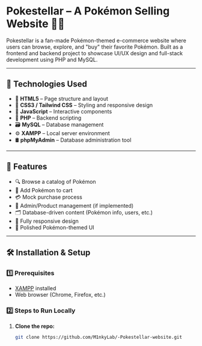 # Pokestellar – A Pokémon Selling Website 🐦‍🔥

Pokestellar is a fan-made Pokémon-themed e-commerce website where users can browse, explore, and "buy" their favorite Pokémon. Built as a frontend and backend project to showcase UI/UX design and full-stack development using PHP and MySQL.

---

## 🧾 Technologies Used

- 🧩 **HTML5** – Page structure and layout  
- 🎨 **CSS3 / Tailwind CSS** – Styling and responsive design  
- 🧠 **JavaScript** – Interactive components  
- 🐘 **PHP** – Backend scripting  
- 🗃️ **MySQL** – Database management  
- ⚙️ **XAMPP** – Local server environment  
- 🛢️ **phpMyAdmin** – Database administration tool  

---

## 🚀 Features

- 🔍 Browse a catalog of Pokémon  
- 🛒 Add Pokémon to cart  
- 💳 Mock purchase process  
- 🧾 Admin/Product management (if implemented)  
- 🗂️ Database-driven content (Pokémon info, users, etc.)  
- 📱 Fully responsive design  
- 🎨 Polished Pokémon-themed UI  

---

## 🛠️ Installation & Setup

### 1️⃣ Prerequisites
- [XAMPP](https://www.apachefriends.org/index.html) installed  
- Web browser (Chrome, Firefox, etc.)

### 2️⃣ Steps to Run Locally

1. **Clone the repo:**
   ```bash
   git clone https://github.com/M1nkyLab/-Pokestellar-website.git
